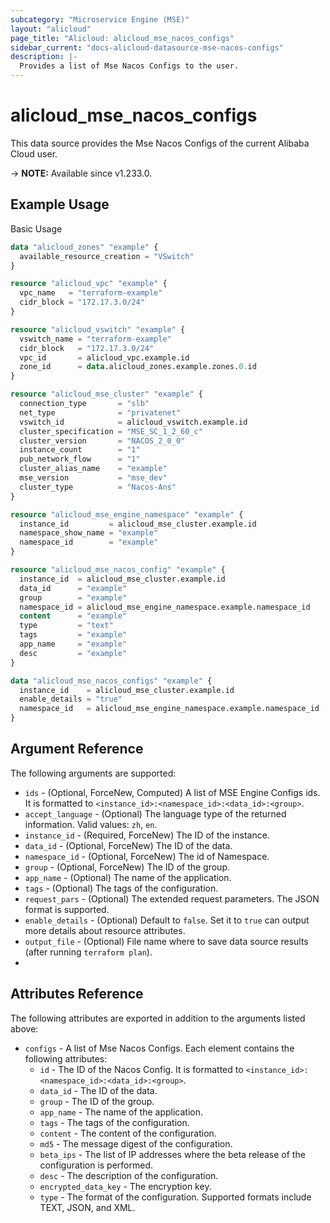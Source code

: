 ```yaml
---
subcategory: "Microservice Engine (MSE)"
layout: "alicloud"
page_title: "Alicloud: alicloud_mse_nacos_configs"
sidebar_current: "docs-alicloud-datasource-mse-nacos-configs"
description: |-
  Provides a list of Mse Nacos Configs to the user.
---
```


# alicloud\_mse\_nacos\_configs

This data source provides the Mse Nacos Configs of the current Alibaba Cloud user.

-> **NOTE:** Available since v1.233.0.

## Example Usage

Basic Usage

```terraform
data "alicloud_zones" "example" {
  available_resource_creation = "VSwitch"
}

resource "alicloud_vpc" "example" {
  vpc_name   = "terraform-example"
  cidr_block = "172.17.3.0/24"
}

resource "alicloud_vswitch" "example" {
  vswitch_name = "terraform-example"
  cidr_block   = "172.17.3.0/24"
  vpc_id       = alicloud_vpc.example.id
  zone_id      = data.alicloud_zones.example.zones.0.id
}

resource "alicloud_mse_cluster" "example" {
  connection_type       = "slb"
  net_type              = "privatenet"
  vswitch_id            = alicloud_vswitch.example.id
  cluster_specification = "MSE_SC_1_2_60_c"
  cluster_version       = "NACOS_2_0_0"
  instance_count        = "1"
  pub_network_flow      = "1"
  cluster_alias_name    = "example"
  mse_version           = "mse_dev"
  cluster_type          = "Nacos-Ans"
}

resource "alicloud_mse_engine_namespace" "example" {
  instance_id         = alicloud_mse_cluster.example.id
  namespace_show_name = "example"
  namespace_id        = "example"
}

resource "alicloud_mse_nacos_config" "example" {
  instance_id  = alicloud_mse_cluster.example.id
  data_id      = "example"
  group        = "example"
  namespace_id = alicloud_mse_engine_namespace.example.namespace_id
  content      = "example"
  type         = "text"
  tags         = "example"
  app_name     = "example"
  desc         = "example"
}

data "alicloud_mse_nacos_configs" "example" {
  instance_id    = alicloud_mse_cluster.example.id
  enable_details = "true"
  namespace_id   = alicloud_mse_engine_namespace.example.namespace_id
}
```

## Argument Reference

The following arguments are supported:
* `ids` - (Optional, ForceNew, Computed) A list of MSE Engine Configs ids. It is formatted to `<instance_id>:<namespace_id>:<data_id>:<group>`.
* `accept_language` - (Optional) The language type of the returned information. Valid values: `zh`, `en`.
* `instance_id` - (Required, ForceNew) The ID of the instance.
* `data_id` - (Optional, ForceNew) The ID of the data.
* `namespace_id` - (Optional, ForceNew) The id of Namespace.
* `group` - (Optional, ForceNew) The ID of the group.
* `app_name` - (Optional) The name of the application.
* `tags` - (Optional) The tags of the configuration.
* `request_pars` - (Optional) The extended request parameters. The JSON format is supported.
* `enable_details` - (Optional) Default to `false`. Set it to `true` can output more details about resource attributes.
* `output_file` - (Optional) File name where to save data source results (after running `terraform plan`).
* 
## Attributes Reference

The following attributes are exported in addition to the arguments listed above:

* `configs` - A list of Mse Nacos Configs. Each element contains the following attributes:
  * `id` -  The ID of the Nacos Config. It is formatted to `<instance_id>:<namespace_id>:<data_id>:<group>`.
  * `data_id` -  The ID of the data.
  * `group` -  The ID of the group.
  * `app_name` -  The name of the application.
  * `tags` -  The tags of the configuration.
  * `content` -  The content of the configuration.
  * `md5` - The message digest of the configuration.
  * `beta_ips` - The list of IP addresses where the beta release of the configuration is performed.
  * `desc` - The description of the configuration.
  * `encrypted_data_key` - The encryption key.
  * `type` - The format of the configuration. Supported formats include TEXT, JSON, and XML.

